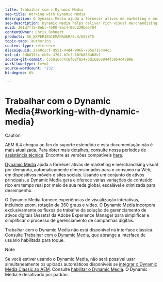 ```yaml
---
title: Trabalhar com o Dynamic Media
seo-title: Working with Dynamic Media
description: O Dynamic Media ajuda a fornecer ativos de marketing e merchandising visual por demanda, automaticamente dimensionados para o consumo na Web, em dispositivos móveis e sites sociais. Usando um conjunto de ativos principais, a Dynamic Media gera e oferece várias variações de conteúdo rico em tempo real por meio de sua rede global, escalável e otimizada para desempenho
seo-description: Dynamic Media helps deliver rich visual merchandising and marketing assets on demand, automatically scaled for consumption on web, mobile, and social sites. Using a set of master assets, Dynamic Media generates and delivers multiple variations of rich content in real time through its global, scalable, performance-optimized network
uuid: 201d7ff5-0ebc-4680-9ac4-00c229be5f04
contentOwner: Chris Bohnert
products: SG_EXPERIENCEMANAGER/6.4/ASSETS
topic-tags: authoring
content-type: reference
discoiquuid: 2a60cacf-0551-44d4-9965-705a715d44c5
exl-id: 3db8153c-eb0c-4767-b7cf-10fb858468b7
source-git-commit: c5b816d74c6f02f85476d16868844f39b4c47996
workflow-type: tm+mt
source-wordcount: '232'
ht-degree: 6%

---
```


# Trabalhar com o Dynamic Media{#working-with-dynamic-media}

>[!CAUTION]
>
>AEM 6.4 chegou ao fim do suporte estendido e esta documentação não é mais atualizada. Para obter mais detalhes, consulte nossa [períodos de assistência técnica](https://helpx.adobe.com/br/support/programs/eol-matrix.html). Encontre as versões compatíveis [here](https://experienceleague.adobe.com/docs/).

[Dynamic Media](https://www.adobe.com/solutions/web-experience-management/dynamic-media.html) ajuda a fornecer ativos de marketing e merchandising visual por demanda, automaticamente dimensionados para o consumo na Web, em dispositivos móveis e sites sociais. Usando um conjunto de ativos principais, a Dynamic Media gera e oferece várias variações de conteúdo rico em tempo real por meio de sua rede global, escalável e otimizada para desempenho.

O Dynamic Media fornece experiências de visualização interativas, incluindo zoom, rotação de 360 graus e vídeo. O Dynamic Media incorpora exclusivamente os fluxos de trabalho da solução de gerenciamento de ativos digitais (Assets) da Adobe Experience Manager para simplificar e simplificar o processo de gerenciamento de campanhas digitais.

Trabalhar com o Dynamic Media não está disponível na interface clássica. Consulte [Trabalhar com o Dynamic Media,](/help/assets/dynamic-media.md) que abrange a interface de usuário habilitada para toque.

>[!NOTE]
>
>Se você estiver usando o Dynamic Media, não será possível usar simultaneamente os uploads automáticos disponíveis se [integrar o Dynamic Media Classic ao AEM](/help/sites-administering/scene7.md). Consulte [habilitar o Dynamic Media](/help/assets/config-dynamic.md#enabling-dynamic-media). O Dynamic Media é desativado por padrão.
